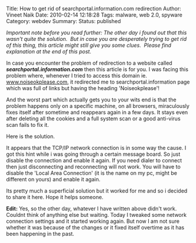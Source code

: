 Title: How to get rid of searchportal.information.com redirection
Author: Vineet Naik
Date: 2010-02-14 12:18:28
Tags: malware, web 2.0, spyware
Category: webdev
Summary: 
Status: published

*Important note before you read further: The other day i found out that this wasn't quite the solution.  But in case you are desperately trying to get rid of this thing, this article might still give you some clues.  Please find explanation at the end of this post.*

In case you encounter the problem of redirection to a website called ***searchportal.information.com*** then this article is for you. I was facing this problem where, whenever I tried to access this domain ie. www.noiseokplease.com, it redirected me to searchportal.information page which was full of links but having the heading 'Noiseokplease'!

And the worst part which actually gets you to your wits end is that the problem happens only on a specific machine, on all browsers, miraculously fixes itself after sometime and reappears again in a few days. It stays even after deleting all the cookies and a full system scan or a good anti-virus scan fails to fix it.

Here is the solution.

It appears that the TCP/IP network connection is in some way the cause. I got this hint while i was going through a certain message board. So just disable the connection and enable it again. If you need dialer to connect then just disconnecting and reconnecting will not work. You will have to disable the 'Local Area Connection' (it is the name on my pc, might be different on yours) and enable it again.

Its pretty much a superficial solution but it worked for me and so i decided to share it here. Hope it helps someone.

**Edit:** Yes, so the other day, whatever I have written above didn't work. Couldnt think of anything else but waiting. Today I tweaked some network connection settings and it started working again. But now I am not sure whether it was because of the changes or it fixed itself overtime as it has been happening in the past.
